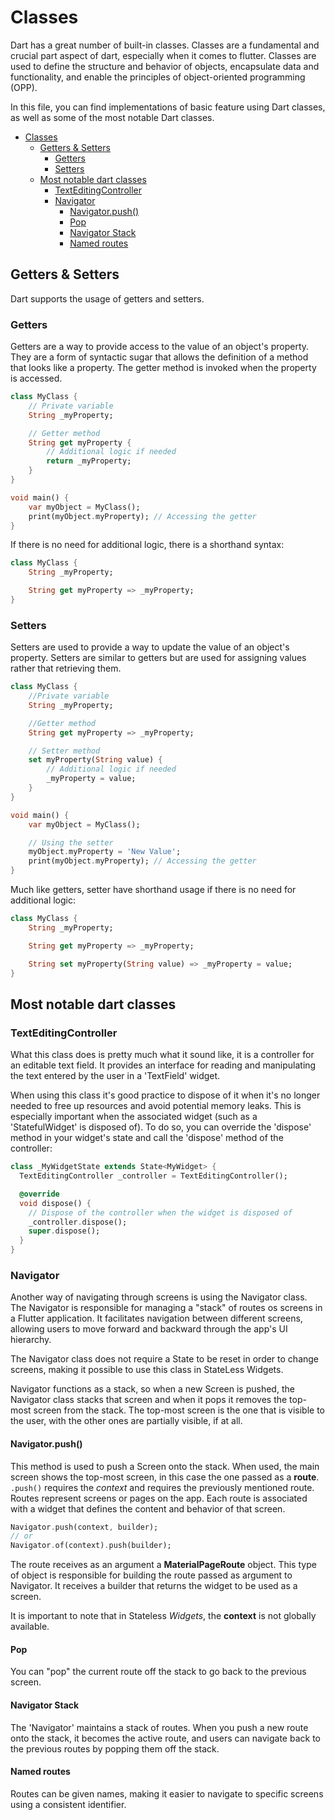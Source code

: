 # Classes

Dart has a great number of built-in classes. Classes are a fundamental and crucial part aspect of dart, especially when it comes to flutter. Classes are used to define the structure and behavior of objects, encapsulate data and functionality, and enable the principles of object-oriented programming (OPP).

In this file, you can find implementations of basic feature using Dart classes, as well as some of the most notable Dart classes.

- [Classes](#classes)
  - [Getters \& Setters](#getters--setters)
    - [Getters](#getters)
    - [Setters](#setters)
  - [Most notable dart classes](#most-notable-dart-classes)
    - [TextEditingController](#texteditingcontroller)
    - [Navigator](#navigator)
      - [Navigator.push()](#navigatorpush)
      - [Pop](#pop)
      - [Navigator Stack](#navigator-stack)
      - [Named routes](#named-routes)

## Getters & Setters

Dart supports the usage of getters and setters.

### Getters

Getters are a way to provide access to the value of an object's property. They are a form of syntactic sugar that allows the definition of a method that looks like a property. The getter method is invoked when the property is accessed.

```dart
class MyClass {
    // Private variable
    String _myProperty;

    // Getter method
    String get myProperty {
        // Additional logic if needed
        return _myProperty;
    }
}

void main() {
    var myObject = MyClass();
    print(myObject.myProperty); // Accessing the getter
}
```

If there is no need for additional logic, there is a shorthand syntax:

```dart
class MyClass {
    String _myProperty;

    String get myProperty => _myProperty;
}
```

### Setters

Setters are used to provide a way to update the value of an object's property. Setters are similar to getters but are used for assigning values rather that retrieving them.

```dart
class MyClass {
    //Private variable
    String _myProperty;

    //Getter method
    String get myProperty => _myProperty;

    // Setter method
    set myProperty(String value) {
        // Additional logic if needed
        _myProperty = value;
    }
}

void main() {
    var myObject = MyClass();

    // Using the setter
    myObject.myProperty = 'New Value';
    print(myObject.myProperty); // Accessing the getter
}
```

Much like getters, setter have shorthand usage if there is no need for additional logic:

```dart
class MyClass {
    String _myProperty;

    String get myProperty => _myProperty;

    String set myProperty(String value) => _myProperty = value;
}
```

## Most notable dart classes

### TextEditingController

What this class does is pretty much what it sound like, it is a controller for an editable text field. It provides an interface for reading and manipulating the text entered by the user in a 'TextField' widget.

When using this class it's good practice to dispose of it when it's no longer needed to free up resources and avoid potential memory leaks. This is especially important when the associated widget (such as a 'StatefulWidget' is disposed of). To do so, you can override the 'dispose' method in your widget's state and call the 'dispose' method of the controller:

```dart
class _MyWidgetState extends State<MyWidget> {
  TextEditingController _controller = TextEditingController();

  @override
  void dispose() {
    // Dispose of the controller when the widget is disposed of
    _controller.dispose();
    super.dispose();
  }
}
```
### Navigator

Another way of navigating through screens is using the Navigator class. The Navigator is responsible for managing a "stack" of routes os screens in a Flutter application. It facilitates navigation between different screens, allowing users to move forward and backward through the app's UI hierarchy.

The Navigator class does not require a State to be reset in order to change screens, making it possible to use this class in StateLess Widgets.

Navigator functions as a stack, so when a new Screen is pushed, the Navigator class stacks that screen and when it pops it removes the top-most screen from the stack. The top-most screen is the one that is visible to the user, with the other ones are partially visible, if at all.

#### Navigator.push()

This method is used to push a Screen onto the stack. When used, the main screen shows the top-most screen, in this case the one passed as a **route**. ```.push()``` requires the *context* and requires the previously mentioned route. Routes represent screens or pages on the app. Each route is associated with a widget that defines the content and behavior of that screen.

```dart
Navigator.push(context, builder);
// or
Navigator.of(context).push(builder);
```

The route receives as an argument a **MaterialPageRoute** object. This type of object is responsible for building the route passed as argument to Navigator. It receives a builder that returns the widget to be used as a screen.

It is important to note that in Stateless *Widgets*, the **context** is not globally available.

#### Pop

You can "pop" the current route off the stack to go back to the previous screen.

#### Navigator Stack

The 'Navigator' maintains a stack of routes. When you push a new route onto the stack, it becomes the active route, and users can navigate back to the previous routes by popping them off the stack.

#### Named routes

Routes can be given names, making it easier to navigate to specific screens using a consistent identifier.
